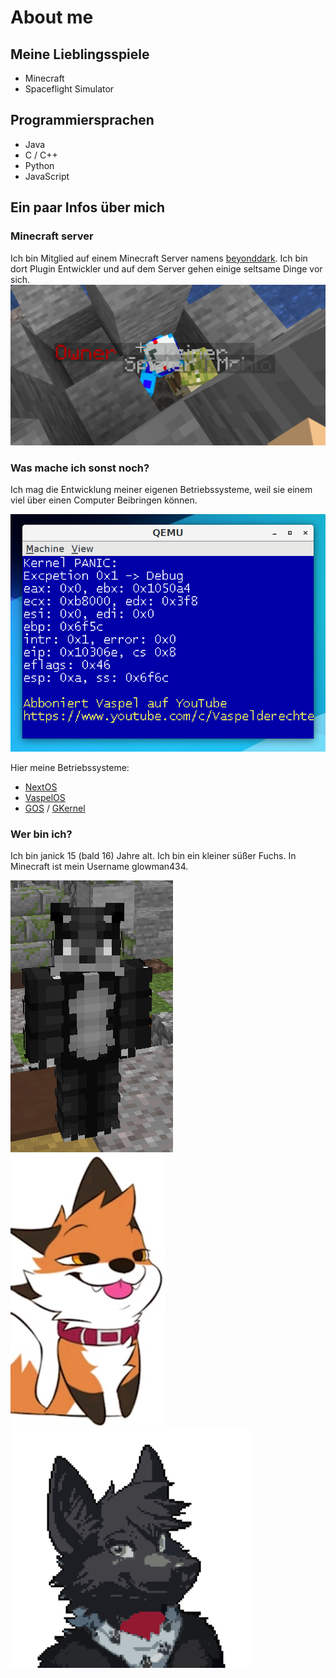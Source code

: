 # About me

## Meine Lieblingsspiele

- Minecraft
- Spaceflight Simulator

## Programmiersprachen

- Java
- C / C++
- Python
- JavaScript

## Ein paar Infos über mich

### Minecraft server

Ich bin Mitglied auf einem Minecraft Server namens [beyonddark](https://beyonddark.de/). Ich bin dort Plugin Entwickler und auf dem Server gehen einige seltsame Dinge vor sich. ![](images/2021-01-17.png)

### Was mache ich sonst noch?

Ich mag die Entwicklung meiner eigenen Betriebssysteme, weil sie einem viel über einen Computer Beibringen können.  

![](images/2020-11-25.png)

Hier meine Betriebssysteme:  

- [NextOS](https://github.com/Glowman554/NextOS)
- [VaspelOS](https://github.com/Glowman554/VaspelOS)
- [GOS](https://github.com/Glowman554/gos) / [GKernel](https://github.com/Glowman554/gkernel)


### Wer bin ich?

Ich bin janick 15 (bald 16) Jahre alt. Ich bin ein kleiner süßer Fuchs. In Minecraft ist mein Username glowman434.

![](images/2021-01-24.png)
![](images/0183762368fa42c4d31a87bcb60fff08.jpg)
![](images/Glowman554.png)